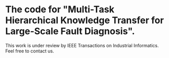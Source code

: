 # The code for "Multi-Task Hierarchical Knowledge Transfer for Large-Scale Fault Diagnosis". 
This work is under review by IEEE Transactions on Industrial Informatics.
Feel free to contact us.
